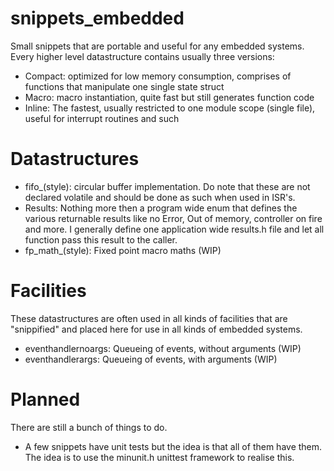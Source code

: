 snippets_embedded
=================

Small snippets that are portable and useful for any embedded systems. Every higher level datastructure contains usually three versions:
* Compact: optimized for low memory consumption, comprises of functions that manipulate one single state struct
* Macro: macro instantiation, quite fast but still generates function code
* Inline: The fastest, usually restricted to one module scope (single file), useful for interrupt routines and such

Datastructures
==============
* fifo_(style): circular buffer implementation. Do note that these are not declared volatile and should be done as such when used in ISR's.
* Results: Nothing more then a program wide enum that defines the various returnable results like no Error, Out of memory, controller on fire and more. I generally define one application wide results.h file and let all function pass this result to the caller.
* fp_math_(style): Fixed point macro maths (WIP)

Facilities
==========
These datastructures are often used in all kinds of facilities that are "snippified" and placed here for use in all kinds of embedded systems.
* eventhandlernoargs: Queueing of events, without arguments (WIP)
* eventhandlerargs: Queueing of events, with arguments (WIP)

Planned
=======
There are still a bunch of things to do.
* A few snippets have unit tests but the idea is that all of them have them. The idea is to use the minunit.h unittest framework to realise this.
